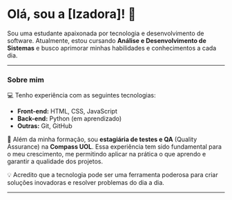 # Olá, sou a [Izadora]! 👋

 Sou uma estudante apaixonada por tecnologia e desenvolvimento de software. Atualmente, estou cursando **Análise e Desenvolvimento de Sistemas** e busco aprimorar minhas habilidades e conhecimentos a cada dia.

---

### Sobre mim

💻 Tenho experiência com as seguintes tecnologias:
* **Front-end:** HTML, CSS, JavaScript
* **Back-end:** Python (em aprendizado)
* **Outras:** Git, GitHub

🌱 Além da minha formação, sou **estagiária de testes e QA** (Quality Assurance) na **Compass UOL**. Essa experiência tem sido fundamental para o meu crescimento, me permitindo aplicar na prática o que aprendo e garantir a qualidade dos projetos.

💡 Acredito que a tecnologia pode ser uma ferramenta poderosa para criar soluções inovadoras e resolver problemas do dia a dia.

---


